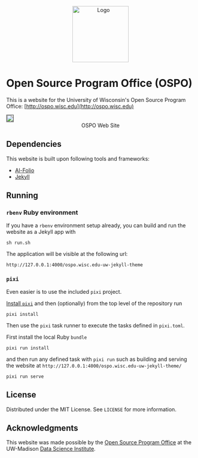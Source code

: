 <p align="center">
  <div align="center">
    <img src="./images/logos/uw-crest.svg" alt="Logo" width="150">
  </div>
</p>

# Open Source Program Office (OSPO)

This is a website for the University of Wisconsin's Open Source Program Office:
[http://ospo.wisc.edu](http://ospo.wisc.edu)

<img src="images/screen-shots/home.png" align="center" style="border:2px solid grey">
<div align="center">OSPO Web Site</div>

## Dependencies

This website is built upon following tools and frameworks:

- [Al-Folio](https://github.com/alshedivat/al-folio)
- [Jekyll](https://jekyllrb.com)

## Running

### `rbenv` Ruby environment

If you have a `rbenv` environment setup already, you can build and run the website as a Jekyll app with

```
sh run.sh
```

The application will be visible at the following url:
```
http://127.0.0.1:4000/ospo.wisc.edu-uw-jekyll-theme
```

### `pixi`

Even easier is to use the included `pixi` project.

[Install `pixi`](https://pixi.sh/latest/#installation) and then (optionally) from the top level of the repository run

```
pixi install
```

Then use the `pixi` task runner to execute the tasks defined in `pixi.toml`.

First install the local Ruby `bundle`

```
pixi run install
```

and then run any defined task with `pixi run` such as building and serving the website at `http://127.0.0.1:4000/ospo.wisc.edu-uw-jekyll-theme/`

```
pixi run serve
```

<!-- LICENSE -->
## License

Distributed under the MIT License. See `LICENSE` for more information.

<!-- ACKNOWLEDGEMENTS -->
## Acknowledgments

This website was made possible by the [Open Source Program Office](https://ospo.wisc.edu) at the UW-Madison [Data Science Institute](https://dsi.wisc.edu).

